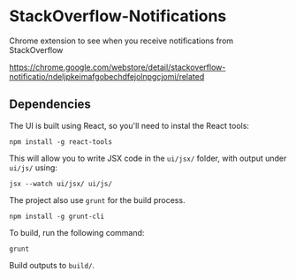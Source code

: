 # StackOverflow-Notifications
Chrome extension to see when you receive notifications from StackOverflow

https://chrome.google.com/webstore/detail/stackoverflow-notificatio/ndeljpkeimafgobechdfejolnpgcjomi/related

## Dependencies

The UI is built using React, so you'll need to instal the React tools:

    npm install -g react-tools

This will allow you to write JSX code in the `ui/jsx/` folder, with output under `ui/js/` using:

    jsx --watch ui/jsx/ ui/js/

The project also use `grunt` for the build process.

    npm install -g grunt-cli

To build, run the following command:

    grunt

Build outputs to `build/`.